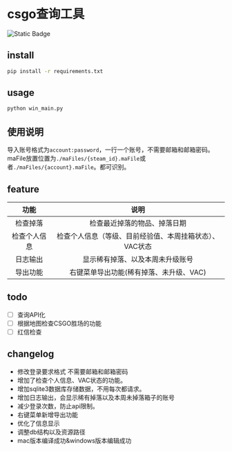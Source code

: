 #  csgo查询工具

![Static Badge](https://img.shields.io/badge/v3.10.*-blue?style=flat&logo=python&logoColor=white&labelColor=gray)


## install

```bash
pip install -r requirements.txt
```

## usage

```bash
python win_main.py
```

## 使用说明

导入账号格式为`account:password`，一行一个账号，不需要邮箱和邮箱密码。
maFile放置位置为`./maFiles/{steam_id}.maFile`或者`./maFiles/{account}.maFile`。都可识别。


## feature

|   功能   |              说明               |
|:------:|:-----------------------------:|
|  检查掉落  |        检查最近掉落的物品、掉落日期         |
| 检查个人信息 | 检查个人信息（等级、目前经验值、本周挂箱状态）、VAC状态 |
|  日志输出  |       显示稀有掉落、以及本周未升级账号        |
|  导出功能  |    右键菜单导出功能(稀有掉落、未升级、VAC)     |

## todo
- [ ] 查询API化
- [ ] 根据地图检查CSGO胜场的功能
- [ ] 红信检查

## changelog
- 修改登录要求格式 不需要邮箱和邮箱密码
- 增加了检查个人信息、VAC状态的功能。
- 增加sqlite3数据库存储数据，不用每次都请求。
- 增加日志输出，会显示稀有掉落以及本周未掉落箱子的账号
- 减少登录次数，防止api限制。
- 右键菜单新增导出功能
- 优化了信息显示
- 调整db结构以及资源路径
- mac版本编译成功&windows版本编辑成功